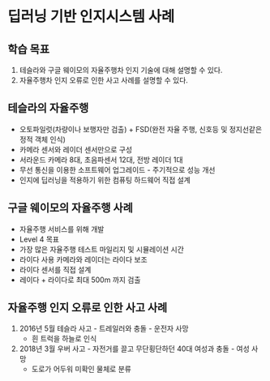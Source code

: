 # 딥러닝 기반 인지시스템 사례

## 학습 목표
1. 테슬라와 구글 웨이모의 자율주행차 인지 기술에 대해 설명할 수 있다.
2. 자율주행차 인지 오류로 인한 사고 사례를 설명할 수 있다.


## 테슬라의 자율주행
* 오토파일럿(차량이나 보행자만 검출) + FSD(완전 자율 주행, 신호등 및 정지선같은 정적 객체 인식)
* 카메라 센서와 레이더 센서만으로 구성
* 서라운드 카메라 8대, 초음파센서 12대, 전방 레이더 1대
* 무선 통신을 이용한 소프트웨어 업그레이드 - 주기적으로 성능 개선
* 인지에 딥러닝을 적용하기 위한 컴퓨팅 하드웨어 직접 설계

## 구글 웨이모의 자율주행 사례
* 자율주행 서비스를 위해 개발
* Level 4 목표
* 가장 많은 자율주행 테스트 마일리지 및 시뮬레이션 시간
* 라이다 사용 카메라와 레이더는 라이다 보조
* 라이다 센서를 직접 설계
* 레이다 + 라이다로 최대 500m 까지 검출

## 자율주행 인지 오류로 인한 사고 사례
1. 2016년 5월 테슬라 사고 - 트레일러와 충돌 - 운전자 사망
   * 흰 트럭을 하늘로 인식
2. 2018년 3월 우버 사고 - 자전거를 끌고 무단횡단하던 40대 여성과 충돌 - 여성 사망
    * 도로가 어두워 미확인 물체로 분류